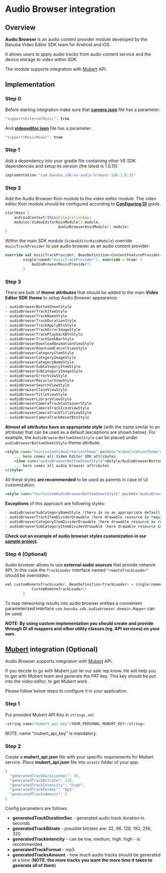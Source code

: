 # Audio Browser integration

## Overview

**Audio Browser** is an audio content provider module developed by the Banuba Video Editor SDK team for Android and iOS. 

It allows users to apply audio tracks from audio content service and the device storage to video within SDK.

The module supports integration with [Mubert](https://mubert.com/) API.

## Implementation

### Step 0

Before starting integration make sure that [**camera.json**](https://github.com/Banuba/ve-sdk-android-integration-sample/blob/main/app/src/main/assets/camera.json) file has a parameter:

```kotlin
"supportsExternalMusic": true
```

And [**videoeditor.json**](https://github.com/Banuba/ve-sdk-android-integration-sample/blob/main/app/src/main/assets/videoeditor.json) file has a parameter:

```kotlin
"supportsMusicMixer": true
```

### Step 1

Add a dependency into your gradle file containing other VE SDK dependencies and setup its version (the latest is 1.0.15):

```kotlin
implementation "com.banuba.sdk:ve-audio-browser-sdk:1.0.15"
```

### Step 2

Add the Audio Browser Koin module to the video editor module. The video editor Koin module should be configured according to **[Configuring DI](https://github.com/Banuba/ve-sdk-android-integration-sample#configure-di)** guide.

```kotlin
startKoin {
    androidContext(this@IntegrationApp)        
    modules(VideoEditorKoinModule().module,
						AudioBrowserKoinModule().module)
}
```

Within the main SDK module (`VideoEditorKoinModule`) override `musicTrackProvider` to use audio browser as an audio content provider:

```kotlin
override val musicTrackProvider: BeanDefinition<ContentFeatureProvider<TrackData>> =
        single(named("musicTrackProvider"), override = true) {
            AudioBrowserMusicProvider()
        }
```

### Step 3

There are bulk of **theme attributes** that should be added to the main **Video Editor SDK theme** to setup Audio Browser appearance:

```xml
- audioBrowserBottomSheetStyle
- audioBrowserTrackItemStyle
- audioBrowserTrackNameStyle
- audioBrowserTrackDurationStyle
- audioBrowserTrackApplyBtnStyle
- audioBrowserTrackErrorImageStyle
- audioBrowserTrackPlaybackBtnStyle
- audioBrowserTrackSeekBarStyle
- audioBrowserDownloadAnimationViewStyle
- audioBrowserDownloadCancelViewStyle
- audioBrowserCategoryItemStyle
- audioBrowserCategoryImageStyle
- audioBrowserCategoryNameStyle
- audioBrowserSubCategoryItemStyle
- audioBrowserSubCategoryImageStyle
- audioBrowserErrorViewStyle
- audioBrowserRecyclerViewStyle
- audioBrowserSearchViewStyle
- audioBrowserCloseViewStyle
- audioBrowserTitleViewStyle
- audioBrowserLibraryViewStyle
- audioBrowserCameraTrackContainerStyle
- audioBrowserCameraTrackIconViewStyle
- audioBrowserCameraTrackTitleViewStyle
- audioBrowserCameraTrackResetBtnStyle
```

**Almost all** **attributes have an appropriate style** (with the name similar to an attribute) that can be used as a default (exceptions are shown below). For example, the `AudioBrowserBottomSheetStyle` can be placed under `audioBrowserBottomSheetStyle` theme attribute. 

```xml
<style name="YourCustomVideoCreationTheme" parent="VideoCreationTheme">
	... here comes all Video Editor SDK attributes
	<item name="audioBrowserBottomSheetStyle">@style/AudioBrowserBottomSheetStyle</item>
	... here comes all audio browser attributes
</style>
```

All these styles **are recommended** to be used as parents in case of UI customization:

```xml
<style name="YourCustomAudioBrowserBottomSheetStyle" parent="AudioBrowserBottomSheetStyle" />
```

**Exceptions** of this approach are following styles:

```kotlin
- audioBrowserSubCategoryNameStyle (there is no an appropriate default style)
- audioBrowserTrackItemDividerDrawable (here drawable resource is required)
- audioBrowserCategoryItemDividerDrawable (here drawable resource is required)
- audioBrowserSubCategoryItemDividerDrawable (here drawable resource is required)
```

**Check out an example of audio browser styles customization in our [sample project](https://github.com/Banuba/ve-sdk-android-integration-sample/blob/main/app/src/main/res/values/themes.xml#L262).**

### Step 4 (Optional)

Audio browser allows to use **external audio sources** that provide network API. In this case the `TrackLoader` interface named `"remoteTrackLoader"` should be overridden:

```kotlin
val customRemoteTrackLoader: BeanDefinition<TrackLoader> = single(named("remoteTrackLoader")) {
            CustomRemoteTrackLoader()
        }
```

To map networking results into audio browser entities a convenient parameterized interface `com.banuba.sdk.audiobrowser.domain.Mapper` can be used.

**NOTE: By using custom implementation you should create and provide through DI all mappers and other utility classes (eg. API services) on your own.**

## [Mubert](https://mubert.com/) integration (Optional)

Audio Browser supports integration with [Mubert](https://mubert.com/) API.

If you decide to go with Mubert  just let our sale rep know. He will help you to get with Mubert team and generate the PAT key. This key should be put into the video editor, to get Mubert work.

Please follow below steps to configure it in your application.

### Step 1

Put provided Mubert API Key in `strings.xml`

```kotlin
<string name="mubert_api_key">YOUR_PERSONAL_MUBERT_KEY</string> 
```

NOTE:  name "mubert_api_key"  is mandatory.

### Step 2

Create a **mubert_api.json** file with your specific requirements for Mubert service. Place  **mubert_api.json** file into `assets` folder of your app.

```kotlin
{
  "generatedTrackDurationSec": 30,
  "generatedTrackBitrate": 128,
  "generatedTrackIntencity": "high",
  "generatedTrackFormat": "mp3",
  "generatedTracksAmount": 5
}
```

Config parameters are follows:

- **generatedTrackDurationSec** - generated audio track duration in seconds
- **generatedTrackBitrate** - possible bitrates are: 32, 96, 128, 192, 256, 320
- **generatedTrackIntencity** - can be low, medium, high. high - is recommended.
- **generatedTrackFormat** - mp3
- **generatedTracksAmount** - how much audio tracks should be generated at a time (**NOTE: the more tracks you want the more time it takes to generate all of them**)